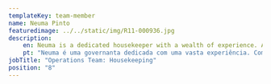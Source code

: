 ```yaml
---
templateKey: team-member
name: Neuma Pinto
featuredimage: ../../static/img/R11-000936.jpg
description: 
    en: Neuma is a dedicated housekeeper with a wealth of experience. As a native Brazilian, she brings passion and determination to the team. Her motto is "No Problem!" Always smiling and cheerful, Neuma is a valued and loyal member of the Housekeeping team.
    pt: "Neuma é uma governanta dedicada com uma vasta experiência. Como brasileira nativa, ela traz paixão e determinação para o time. Seu lema é 'Sem problemas!' Sempre sorridente e alegre, Neuma é um membro valioso e leal da equipe de Housekeeping."
jobTitle: "Operations Team: Housekeeping"
position: "8"
---
```


